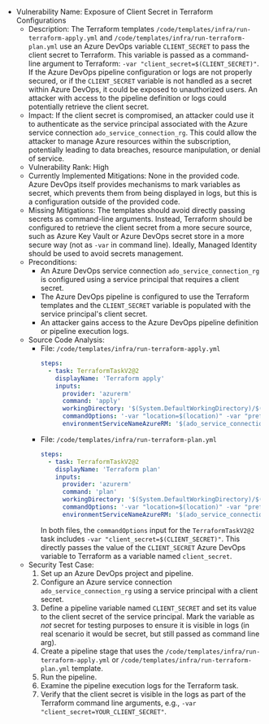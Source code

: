 - Vulnerability Name: Exposure of Client Secret in Terraform Configurations
  - Description: The Terraform templates `/code/templates/infra/run-terraform-apply.yml` and `/code/templates/infra/run-terraform-plan.yml` use an Azure DevOps variable `CLIENT_SECRET` to pass the client secret to Terraform. This variable is passed as a command-line argument to Terraform: `-var "client_secret=$(CLIENT_SECRET)"`. If the Azure DevOps pipeline configuration or logs are not properly secured, or if the `CLIENT_SECRET` variable is not handled as a secret within Azure DevOps, it could be exposed to unauthorized users. An attacker with access to the pipeline definition or logs could potentially retrieve the client secret.
  - Impact: If the client secret is compromised, an attacker could use it to authenticate as the service principal associated with the Azure service connection `ado_service_connection_rg`. This could allow the attacker to manage Azure resources within the subscription, potentially leading to data breaches, resource manipulation, or denial of service.
  - Vulnerability Rank: High
  - Currently Implemented Mitigations: None in the provided code. Azure DevOps itself provides mechanisms to mark variables as secret, which prevents them from being displayed in logs, but this is a configuration outside of the provided code.
  - Missing Mitigations: The templates should avoid directly passing secrets as command-line arguments. Instead, Terraform should be configured to retrieve the client secret from a more secure source, such as Azure Key Vault or Azure DevOps secret store in a more secure way (not as `-var` in command line).  Ideally, Managed Identity should be used to avoid secrets management.
  - Preconditions:
    - An Azure DevOps service connection `ado_service_connection_rg` is configured using a service principal that requires a client secret.
    - The Azure DevOps pipeline is configured to use the Terraform templates and the `CLIENT_SECRET` variable is populated with the service principal's client secret.
    - An attacker gains access to the Azure DevOps pipeline definition or pipeline execution logs.
  - Source Code Analysis:
    - File: `/code/templates/infra/run-terraform-apply.yml`
      ```yaml
      steps:
        - task: TerraformTaskV2@2
          displayName: 'Terraform apply'
          inputs:
            provider: 'azurerm'
            command: 'apply'
            workingDirectory: '$(System.DefaultWorkingDirectory)/$(terraform_workingdir)'
            commandOptions: '-var "location=$(location)" -var "prefix=$(namespace)" -var "postfix=$(postfix)" -var "environment=$(environment)" -var "enable_aml_computecluster=$(enable_aml_computecluster)" -var "enable_monitoring=$(enable_monitoring)" -var "client_secret=$(CLIENT_SECRET)"'
            environmentServiceNameAzureRM: '$(ado_service_connection_rg)'
      ```
    - File: `/code/templates/infra/run-terraform-plan.yml`
      ```yaml
      steps:
        - task: TerraformTaskV2@2
          displayName: 'Terraform plan'
          inputs:
            provider: 'azurerm'
            command: 'plan'
            workingDirectory: '$(System.DefaultWorkingDirectory)/$(terraform_workingdir)'
            commandOptions: '-var "location=$(location)" -var "prefix=$(namespace)" -var "postfix=$(postfix)" -var "environment=$(environment)" -var "enable_aml_computecluster=$(enable_aml_computecluster)" -var "enable_monitoring=$(enable_monitoring)" -var "client_secret=$(CLIENT_SECRET)"'
            environmentServiceNameAzureRM: '$(ado_service_connection_rg)'
      ```
      In both files, the `commandOptions` input for the `TerraformTaskV2@2` task includes `-var "client_secret=$(CLIENT_SECRET)"`. This directly passes the value of the `CLIENT_SECRET` Azure DevOps variable to Terraform as a variable named `client_secret`.
  - Security Test Case:
    1. Set up an Azure DevOps project and pipeline.
    2. Configure an Azure service connection `ado_service_connection_rg` using a service principal with a client secret.
    3. Define a pipeline variable named `CLIENT_SECRET` and set its value to the client secret of the service principal. Mark the variable as *not* secret for testing purposes to ensure it is visible in logs (in real scenario it would be secret, but still passed as command line arg).
    4. Create a pipeline stage that uses the `/code/templates/infra/run-terraform-apply.yml` or `/code/templates/infra/run-terraform-plan.yml` template.
    5. Run the pipeline.
    6. Examine the pipeline execution logs for the Terraform task.
    7. Verify that the client secret is visible in the logs as part of the Terraform command line arguments, e.g., `-var "client_secret=YOUR_CLIENT_SECRET"`.